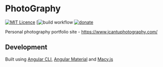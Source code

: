 # PhotoGraphy

[![MIT Licence](https://badges.frapsoft.com/os/mit/mit.svg?v=103)](https://opensource.org/licenses/mit-license.php)
[![build workflow](https://github.com/Jac21/PhotoGraphy/actions/workflows/push.yaml/badge.svg)
[![donate](https://img.shields.io/badge/%24-Buy%20me%20a%20coffee-ff69b4.svg)](https://www.buymeacoffee.com/jac21)

Personal photography portfolio site - https://www.jcantuphotography.com/

## Development

Built using [Angular CLI](https://cli.angular.io/), [Angular Material](https://material.angular.io/) and [Macy.js](http://macyjs.com/)
